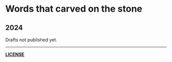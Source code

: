# Words that carved on the stone

## 2024
Drafts not published yet.
<!-- 1. [The pursuit of perpetual motion machine in computer science. ](/2024/1-static-analysis-and-rust-ownership.md) -->
<!-- 2. [How do you know you are good at hiring? ](/2024/2-performance-prediction.md) -->
<!-- 3. [The future is determined since the big bang. ](/2024/3-chaotic-system.md) -->
<!-- 4. [The anti-advice to young people](/2024/4-4-perls-on-thread-programming.md) -->

---

**[LICENSE](/LICENSE.md)**